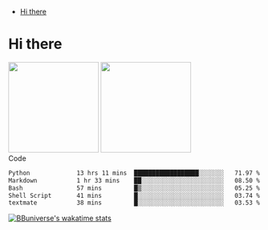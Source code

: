 <!--ts-->
* [Hi there](#hi-there)

<!-- Created by https://github.com/ekalinin/github-markdown-toc -->
<!-- Added by: runner, at: Wed Sep 27 04:19:34 UTC 2023 -->

<!--te-->


# Hi there

<!--
**BBuniverse/BBuniverse** is a ✨ _special_ ✨ repository because its `README.md` (this file) appears on your GitHub profile.

Here are some ideas to get you started:

- 🔭 I’m currently working on ...
- 🌱 I’m currently learning ...
- 👯 I’m looking to collaborate on ...
- 🤔 I’m looking for help with ...
- 💬 Ask me about ...
- 📫 How to reach me: ...
- 😄 Pronouns: ...
- ⚡ Fun fact: ...
-->


<div display="flex">
  <img src="https://github-readme-stats.vercel.app/api?username=BBuniverse&show_icons=true&count_private=true&theme=radical&hide_border=true" height="180"/>
  <img src="https://github-readme-stats.vercel.app/api/top-langs/?username=BBuniverse&layout=compact&theme=radical&hide_border=true" height="180"/>
</div
     

## Code
<!--START_SECTION:waka-->

```txt
Python             13 hrs 11 mins  ██████████████████░░░░░░░   71.97 %
Markdown           1 hr 33 mins    ██░░░░░░░░░░░░░░░░░░░░░░░   08.50 %
Bash               57 mins         █▒░░░░░░░░░░░░░░░░░░░░░░░   05.25 %
Shell Script       41 mins         █░░░░░░░░░░░░░░░░░░░░░░░░   03.74 %
textmate           38 mins         █░░░░░░░░░░░░░░░░░░░░░░░░   03.53 %
```

<!--END_SECTION:waka-->
     
[![BBuniverse's wakatime stats](https://github-readme-stats.vercel.app/api/wakatime?username=BBuniverse)](https://github.com/anuraghazra/github-readme-stats)
